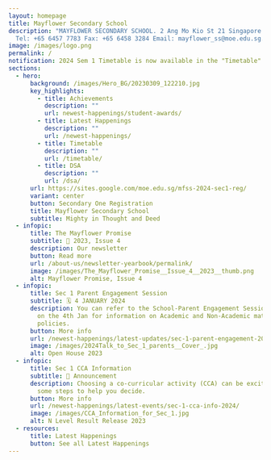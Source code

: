 ```yaml
---
layout: homepage
title: Mayflower Secondary School
description: "MAYFLOWER SECONDARY SCHOOL. 2 Ang Mo Kio St 21 Singapore 569384
  Tel: +65 6457 7783 Fax: +65 6458 3284 Email: mayflower_ss@moe.edu.sg."
image: /images/logo.png
permalink: /
notification: 2024 Sem 1 Timetable is now available in the "Timetable" Subpage.
sections:
  - hero:
      background: /images/Hero_BG/20230309_122210.jpg
      key_highlights:
        - title: Achievements
          description: ""
          url: newest-happenings/student-awards/
        - title: Latest Happenings
          description: ""
          url: /newest-happenings/
        - title: Timetable
          description: ""
          url: /timetable/
        - title: DSA
          description: ""
          url: /dsa/
      url: https://sites.google.com/moe.edu.sg/mfss-2024-sec1-reg/
      variant: center
      button: Secondary One Registration
      title: Mayflower Secondary School
      subtitle: Mighty in Thought and Deed
  - infopic:
      title: The Mayflower Promise
      subtitle: 📰 2023, Issue 4
      description: Our newsletter
      button: Read more
      url: /about-us/newsletter-yearbook/permalink/
      image: /images/The_Mayflower_Promise__Issue_4__2023__thumb.png
      alt: Mayflower Promise, Issue 4
  - infopic:
      title: Sec 1 Parent Engagement Session
      subtitle: 🗓️ 4 JANUARY 2024
      description: You can refer to the School-Parent Engagement Session slides shared
        on the 4th Jan for information on Academic and Non-Academic matters and
        policies.
      button: More info
      url: /newest-happenings/latest-updates/sec-1-parent-engagement-2024/
      image: /images/2024Talk_to_Sec_1_parents__Cover_.jpg
      alt: Open House 2023
  - infopic:
      title: Sec 1 CCA Information
      subtitle: 📣 Announcement
      description: Choosing a co-curricular activity (CCA) can be exciting! Here are
        some steps to help you decide.
      button: More info
      url: /newest-happenings/latest-events/sec-1-cca-info-2024/
      image: /images/CCA_Information_for_Sec_1.jpg
      alt: N Level Result Release 2023
  - resources:
      title: Latest Happenings
      button: See all Latest Happenings
---
```

